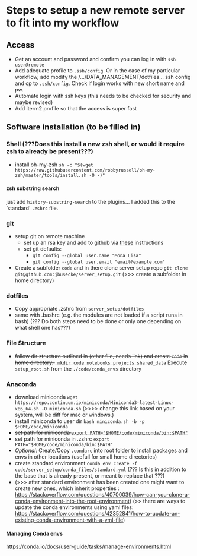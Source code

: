 # Steps to setup a new remote server to fit into my workflow

## Access
- Get an account and password and confirm you can log in with `ssh user@remote`
- Add adequate profile to `.ssh/config`. Or in the case of my particular
workflow, add modify the /.../DATA_MANAGEMENT/dotfiles... ssh config and cp to
`.ssh/config`. Check if login works with new short name and pw.
- Automate login with ssh keys (this needs to be checked for security and
  maybe revised)
- Add iterm2 profile so that the access is super fast

## Software installation (to be filled in)
### Shell (???Does this install a new zsh shell, or would it require zsh to already be present???)
- install oh-my-zsh `sh -c "$(wget https://raw.githubusercontent.com/robbyrussell/oh-my-zsh/master/tools/install.sh -O -)"`
#### zsh substring search
just add `history-substring-search` to the plugins…
I added this to the ‘standard’ `.zshrc` file.

### git
- setup git on remote machine
  - set up an rsa key and add to github via [these](https://help.github.com/articles/connecting-to-github-with-ssh/) instructions
  - set git defaults:
    - `git config --global user.name "Mona Lisa"`
    - `git config --global user.email "email@example.com"`
- Create a subfolder `code` and in there clone server setup repo `git clone git@github.com:jbusecke/server_setup.git` (>>> create a subfolder in home directory)

### dotfiles
- Copy appropriate .zshrc from `server_setup/dotfiles`
- same with .bashrc (e.g. the modules are not loaded if a script runs in bash)
(??? Do both steps need to be done or only one depending on what shell one has???)

### File Structure
- ~~follow dir structure outlined in (other file, needs link) and create `code` in home directory. ` mkdir code notebooks projects shared_data`~~
Execute `setup_root.sh` from the `./code/conda_envs` directory
### Anaconda
- download miniconda
`wget https://repo.continuum.io/miniconda/Miniconda3-latest-Linux-x86_64.sh -O miniconda.sh`
(>>>> change this link based on your system, will be diff for mac or windows.)
- install miniconda to user dir `bash miniconda.sh -b -p $HOME/code/miniconda`
- ~~set path for miniconda `export PATH="$HOME/code/miniconda/bin:$PATH"`~~
- set path for miniconda in .zshrc `export PATH="$HOME/code/miniconda/bin:$PATH"`
- *Optional*: Create/Copy `.condarc` into root folder to install packages and envs in other locations (usefull for small home directories)
- create standard environment `conda env create -f code/server_setup/conda_files/standard.yml`
(??? Is this in addition to the base that is already present, or meant to replace that ???)
- (>>> after standard environment has been created one might want to create new ones, which inherit properties : https://stackoverflow.com/questions/40700039/how-can-you-clone-a-conda-environment-into-the-root-environment) (>> there are ways to update the conda environments using yaml files: https://stackoverflow.com/questions/42352841/how-to-update-an-existing-conda-environment-with-a-yml-file)

#### Managing Conda envs
https://conda.io/docs/user-guide/tasks/manage-environments.html
